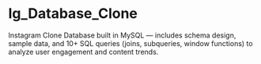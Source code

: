 # Ig_Database_Clone
Instagram Clone Database built in MySQL — includes schema design, sample data, and 10+ SQL queries (joins, subqueries, window functions) to analyze user engagement and content trends.
